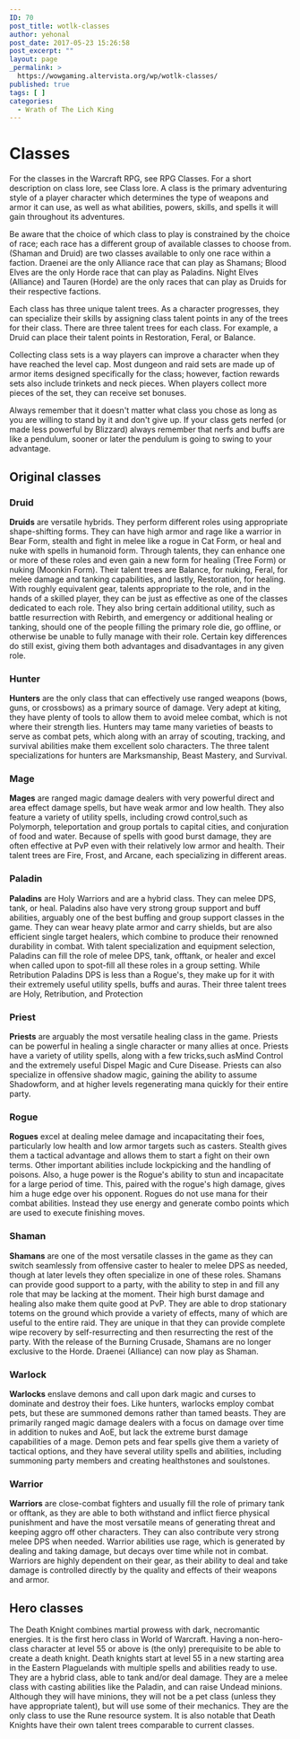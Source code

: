 ```yaml
---
ID: 70
post_title: wotlk-classes
author: yehonal
post_date: 2017-05-23 15:26:58
post_excerpt: ""
layout: page
_permalink: >
  https://wowgaming.altervista.org/wp/wotlk-classes/
published: true
tags: [ ]
categories:
  - Wrath of The Lich King
---
```

<h1>Classes</h1>
For the classes in the Warcraft RPG, see RPG Classes. For a short description on class lore, see Class lore. A class is the primary adventuring style of a player character which determines the type of weapons and armor it can use, as well as what abilities, powers, skills, and spells it will gain throughout its adventures.

Be aware that the choice of which class to play is constrained by the choice of race; each race has a different group of available classes to choose from. (Shaman and Druid) are two classes available to only one race within a faction. Draenei are the only Alliance race that can play as Shamans; Blood Elves are the only Horde race that can play as Paladins. Night Elves (Alliance) and Tauren (Horde) are the only races that can play as Druids for their respective factions.

Each class has three unique talent trees. As a character progresses, they can specialize their skills by assigning class talent points in any of the trees for their class. There are three talent trees for each class. For example, a Druid can place their talent points in Restoration, Feral, or Balance.

Collecting class sets is a way players can improve a character when they have reached the level cap. Most dungeon and raid sets are made up of armor items designed specifically for the class; however, faction rewards sets also include trinkets and neck pieces. When players collect more pieces of the set, they can receive set bonuses.

Always remember that it doesn't matter what class you chose as long as you are willing to stand by it and don't give up. If your class gets nerfed (or made less powerful by Blizzard) always remember that nerfs and buffs are like a pendulum, sooner or later the pendulum is going to swing to your advantage.
<h2>Original classes</h2>
<h3>Druid</h3>
<strong>Druids</strong> are versatile hybrids. They perform different roles using appropriate shape-shifting forms. They can have high armor and rage like a warrior in Bear Form, stealth and fight in melee like a rogue in Cat Form, or heal and nuke with spells in humanoid form. Through talents, they can enhance one or more of these roles and even gain a new form for healing (Tree Form) or nuking (Moonkin Form). Their talent trees are Balance, for nuking, Feral, for melee damage and tanking capabilities, and lastly, Restoration, for healing. With roughly equivalent gear, talents appropriate to the role, and in the hands of a skilled player, they can be just as effective as one of the classes dedicated to each role. They also bring certain additional utility, such as battle resurrection with Rebirth, and emergency or additional healing or tanking, should one of the people filling the primary role die, go offline, or otherwise be unable to fully manage with their role. Certain key differences do still exist, giving them both advantages and disadvantages in any given role.
<h3>Hunter</h3>
<strong>Hunters</strong> are the only class that can effectively use ranged weapons (bows, guns, or crossbows) as a primary source of damage. Very adept at kiting, they have plenty of tools to allow them to avoid melee combat, which is not where their strength lies. Hunters may tame many varieties of beasts to serve as combat pets, which along with an array of scouting, tracking, and survival abilities make them excellent solo characters. The three talent specializations for hunters are Marksmanship, Beast Mastery, and Survival.
<h3>Mage</h3>
<strong>Mages</strong> are ranged magic damage dealers with very powerful direct and area effect damage spells, but have weak armor and low health. They also feature a variety of utility spells, including crowd control,such as Polymorph, teleportation and group portals to capital cities, and conjuration of food and water. Because of spells with good burst damage, they are often effective at PvP even with their relatively low armor and health. Their talent trees are Fire, Frost, and Arcane, each specializing in different areas.
<h3>Paladin</h3>
<strong>Paladins</strong> are Holy Warriors and are a hybrid class. They can melee DPS, tank, or heal. Paladins also have very strong group support and buff abilities, arguably one of the best buffing and group support classes in the game. They can wear heavy plate armor and carry shields, but are also efficient single target healers, which combine to produce their renowned durability in combat. With talent specialization and equipment selection, Paladins can fill the role of melee DPS, tank, offtank, or healer and excel when called upon to spot-fill all these roles in a group setting. While Retribution Paladins DPS is less than a Rogue's, they make up for it with their extremely useful utility spells, buffs and auras. Their three talent trees are Holy, Retribution, and Protection
<h3>Priest</h3>
<strong>Priests</strong> are arguably the most versatile healing class in the game. Priests can be powerful in healing a single character or many allies at once. Priests have a variety of utility spells, along with a few tricks,such asMind Control and the extremely useful Dispel Magic and Cure Disease. Priests can also specialize in offensive shadow magic, gaining the ability to assume Shadowform, and at higher levels regenerating mana quickly for their entire party.
<h3>Rogue</h3>
<strong>Rogues</strong> excel at dealing melee damage and incapacitating their foes, particularly low health and low armor targets such as casters. Stealth gives them a tactical advantage and allows them to start a fight on their own terms. Other important abilities include lockpicking and the handling of poisons. Also, a huge power is the Rogue's ability to stun and incapacitate for a large period of time. This, paired with the rogue's high damage, gives him a huge edge over his opponent. Rogues do not use mana for their combat abilities. Instead they use energy and generate combo points which are used to execute finishing moves.
<h3>Shaman</h3>
<strong>Shamans</strong> are one of the most versatile classes in the game as they can switch seamlessly from offensive caster to healer to melee DPS as needed, though at later levels they often specialize in one of these roles. Shamans can provide good support to a party, with the ability to step in and fill any role that may be lacking at the moment. Their high burst damage and healing also make them quite good at PvP. They are able to drop stationary totems on the ground which provide a variety of effects, many of which are useful to the entire raid. They are unique in that they can provide complete wipe recovery by self-resurrecting and then resurrecting the rest of the party. With the release of the Burning Crusade, Shamans are no longer exclusive to the Horde. Draenei (Alliance) can now play as Shaman.
<h3>Warlock</h3>
<strong>Warlocks</strong> enslave demons and call upon dark magic and curses to dominate and destroy their foes. Like hunters, warlocks employ combat pets, but these are summoned demons rather than tamed beasts. They are primarily ranged magic damage dealers with a focus on damage over time in addition to nukes and AoE, but lack the extreme burst damage capabilities of a mage. Demon pets and fear spells give them a variety of tactical options, and they have several utility spells and abilities, including summoning party members and creating healthstones and soulstones.
<h3>Warrior</h3>
<strong>Warriors</strong> are close-combat fighters and usually fill the role of primary tank or offtank, as they are able to both withstand and inflict fierce physical punishment and have the most versatile means of generating threat and keeping aggro off other characters. They can also contribute very strong melee DPS when needed. Warrior abilities use rage, which is generated by dealing and taking damage, but decays over time while not in combat. Warriors are highly dependent on their gear, as their ability to deal and take damage is controlled directly by the quality and effects of their weapons and armor.
<h2>Hero classes</h2>
The Death Knight combines martial prowess with dark, necromantic energies. It is the first hero class in World of Warcraft. Having a non-hero-class character at level 55 or above is (the only) prerequisite to be able to create a death knight. Death knights start at level 55 in a new starting area in the Eastern Plaguelands with multiple spells and abilities ready to use. They are a hybrid class, able to tank and/or deal damage. They are a melee class with casting abilities like the Paladin, and can raise Undead minions. Although they will have minions, they will not be a pet class (unless they have appropriate talent), but will use some of their mechanics. They are the only class to use the Rune resource system. It is also notable that Death Knights have their own talent trees comparable to current classes.